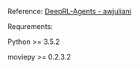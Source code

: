 Reference: [DeepRL-Agents - awjuliani](https://github.com/awjuliani/DeepRL-Agents)

Requrements:

Python >= 3.5.2

moviepy >= 0.2.3.2